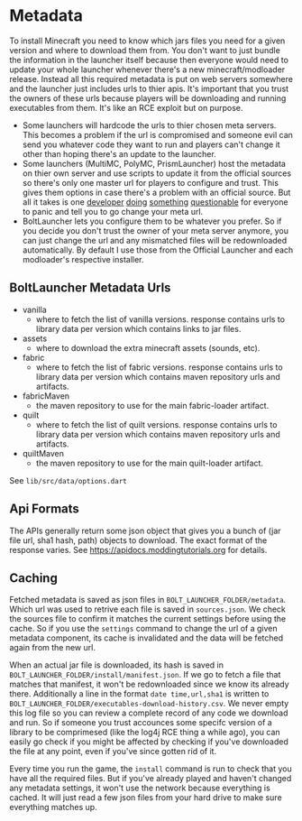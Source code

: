 # Metadata

To install Minecraft you need to know which jars files you need for a given version and where to download them from. 
You don't want to just bundle the information in the launcher itself because then everyone would need to update your whole launcher whenever there's a new minecraft/modloader release. 
Instead all this required metadata is put on web servers somewhere and the launcher just includes urls to thier apis. 
It's important that you trust the owners of these urls because players will be downloading and running executables from them. 
It's like an RCE exploit but on purpose. 

- Some launchers will hardcode the urls to thier chosen meta servers. This becomes a problem if the url is compromised and someone evil can send you whatever code they want to run and players can't change it other than hoping there's an update to the launcher. 
- Some launchers (MultiMC, PolyMC, PrismLauncher) host the metadata on thier own server and use scripts to update it from the official sources so there's only one master url for players to configure and trust. This gives them options in case there's a problem with an official source. But all it takes is one [developer](https://github.com/PolyMC/PolyMC/commit/ccf282593dcdbe189c99b81b8bc90cb203aed3ee) [doing](https://news.ycombinator.com/item?id=33239211) [something](https://www.reddit.com/r/OutOfTheLoop/comments/y7647y/whats_going_on_with_polymc_being_declared/) [questionable](https://twitter.com/gamingonlinux/status/1582103691762405378) for everyone to panic and tell you to go change your meta url.
- BoltLauncher lets you configure them to be whatever you prefer. 
So if you decide you don't trust the owner of your meta server anymore, you can just change the url and any mismatched files will be redownloaded automatically. 
By default I use those from the Official Launcher and each modloader's respective installer. 

## BoltLauncher Metadata Urls

- vanilla
    - where to fetch the list of vanilla versions. response contains urls to library data per version which contains links to jar files. 
- assets
    - where to download the extra minecraft assets (sounds, etc).
- fabric
    - where to fetch the list of fabric versions. response contains urls to library data per version which contains maven repository urls and artifacts. 
- fabricMaven
    - the maven repository to use for the main fabric-loader artifact.
- quilt
    - where to fetch the list of quilt versions. response contains urls to library data per version which contains maven repository urls and artifacts. 
- quiltMaven
    - the maven repository to use for the main quilt-loader artifact.

See `lib/src/data/options.dart`

## Api Formats

The APIs generally return some json object that gives you a bunch of (jar file url, sha1 hash, path) objects to download. The exact format of the response varies. See https://apidocs.moddingtutorials.org for details.

## Caching

Fetched metadata is saved as json files in `BOLT_LAUNCHER_FOLDER/metadata`. 
Which url was used to retrive each file is saved in `sources.json`. 
We check the sources file to confirm it matches the current settings before using the cache. 
So if you use the `settings` command to change the url of a given metadata component, its cache is invalidated and the data will be fetched again from the new url. 

When an actual jar file is downloaded, its hash is saved in `BOLT_LAUNCHER_FOLDER/install/manifest.json`. If we go to fetch a file that matches that manifest, it won't be redownloaded since we know its already there. Additionally a line in the format `date time,url,sha1` is written to `BOLT_LAUNCHER_FOLDER/executables-download-history.csv`. We never empty this log file so you can review a complete record of any code we download and run. So if someone you trust accounces some specifc version of a library to be comprimesed (like the log4j RCE thing a while ago), you can easily go check if you might be affected by checking if you've downloaded the file at any point, even if you've since gotten rid of it. 

Every time you run the game, the `install` command is run to check that you have all the required files. But if you've already played and haven't changed any metadata settings, it won't use the network because everything is cached. It will just read a few json files from your hard drive to make sure everything matches up. 
